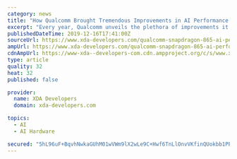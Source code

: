 ```yaml
---
category: news
title: "How Qualcomm Brought Tremendous Improvements in AI Performance to the Snapdragon 865"
excerpt: "Every year, Qualcomm unveils the plethora of improvements it brings to its Hexagon DSP and the Qualcomm AI Engine, a term they use for their entire heterogeneous compute platform – CPU, GPU, and DSP – when talking about AI workloads. A few years ago ..."
publishedDateTime: 2019-12-16T17:41:00Z
sourceUrl: https://www.xda-developers.com/qualcomm-snapdragon-865-ai-performance-machine-learning-analysis/
ampUrl: https://www.xda-developers.com/qualcomm-snapdragon-865-ai-performance-machine-learning-analysis/amp/
cdnAmpUrl: https://www-xda--developers-com.cdn.ampproject.org/c/s/www.xda-developers.com/qualcomm-snapdragon-865-ai-performance-machine-learning-analysis/amp/
type: article
quality: 32
heat: 32
published: false

provider:
  name: XDA Developers
  domain: xda-developers.com

topics:
  - AI
  - AI Hardware

secured: "5hL96uF+BqvhNwkaGUhM01wVWm9lX2wLe9C+Hwf6TnLlOnvVKfinQUokbb1PPfuZzZFRIPYwJWVt9Rmcz3uhgtzL0ieNQY6bZ7Lea0kaqhYsNNUwT3bLSWGpioB5TQVvWXmZF+iBjPbF8tq927zBgyFMBdA3Bf7kHZp1s/Wr8IiCNJTDis+7yAXa2tnMhersR7BAZ89bFEr6pjUScIjEP+khGjmzueoQPjvNJJUqyB7aI8ke2tCPoX6c6/zErWN2lk0VGmf5GQ9+xSJLhLM9KQ==;5JIiw2yAeWJepYYvlHQjHw=="
---
```


